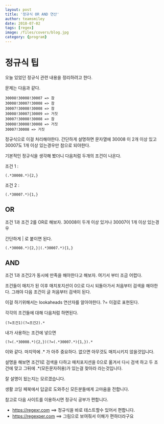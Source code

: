 ```yaml
---
layout: post
title: '정규식 OR AND 연산' 
author: teamsmiley 
date: 2018-07-02
tags: [regex]
image: /files/covers/blog.jpg
category: {program}
---
```


# 정규식 팁 

오늘 있었던 정규식 관련 내용을 정리하려고 한다. 

문제는 다음과 같다.

```
30008!30008!30007 => 참 
30008!30007!30008 => 참 
30007!30008!30008 => 참 
30008!30007|30009 => 거짓
30007!30008!30008 => 참 
30008!30008!30008 => 거짓 
30007!30008 => 거짓
```

정규식으로 이걸 처리해야한다. 간단하게 설명하면 문자열에 30008 이 2개 이상 있고 30007도 1개 이상 있는경우만 참으로 되야한다. 

기본적인 정규식을 생각해 봤더니 다음처럼 두개의 조건이 나온다. 

조건 1 : 
```re
(.*30008.*){2,}
```
조건 2 : 
```re
(.*30007.*){1,}
```

## OR 

조건 1과 조건 2를 OR로 해보자. 30008이 두개 이상 있거나 30007이 1개 이상 있는경우 

간단하게 | 로 붙이면 된다.

```re
(.*30008.*){2,}|(.*30007.*){1,}
```

## AND 

조건 1과 조건2가 동시에 만족을 해야한다고 해보자. 여기서 부터 조금 어렵다. 

조건들이 매치가 된 이후 매치포지션이 0으로 다시 되돌아가서 처음부터 검색을 해야한다. 그래야 다음 조건이 글 처음부터 검색이 된다. 

이걸 하기위해서는 lookaheads 연산자를 알아야한다. ?=  이걸로 표현된다. 

각각의 조건들에 대해 다음처럼 하면된다.

```re
(?=조건1)(?=조건2).*
```

내가 사용하는 조건에 넣으면 
```re
(?=(.*30008.*){2,})(?=(.*30007.*){1,}).*
```

이와 같다.  마지막에 .* 가 아주 중요하다.  없으면 아무것도 매치시키지 않을것입니다.

설명을 해보면 조건1로 검색을 다하고 매치포지션을 0으로 옮겨서 다시 검색 하고 두 조건에 맞고 그뒤에 .*(모든문자허용)가 있는걸 찾아라 라는것입니다. 

잘 설명이 됬는지는 모르겠습니다. 

생활 코딩 페북에서 답글로 도와주신 모든분들에게 고마움을 전합니다. 


참고로 다음 사이트를 이용하시면 정규식 공부가 편합니다.

* <https://regexr.com>  ==> 정규식을 바로 테스트할수 있어서 편합니다.
* <https://regexper.com> ==> 그림으로 보여줘서 이해가 편하더라구요 




